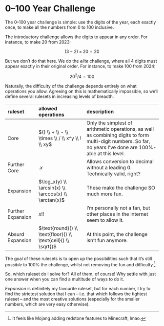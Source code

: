 # 0–100 Year Challenge
<!-- #SQUARK live!
| dest = challenges/year
| capt = Making the numbers from 0 to 100 with the digits of the year, in order
-->

The 0–100 year challenge is simple: use the digits of the year, each exactly once, to make all the numbers from $0$ to $100$ inclusive.

The introductory challenge allows the digits to appear in any order. For instance, to make $20$ from $2023$:

```math
(3 - 2) \times 20 = 20
```

But we don’t do that here. We do the *elite* challenge, where all 4 digits must appear exactly in their original order. For instance, to make $100$ from $2024$:

```math
20^2 / 4 = 100
```

Naturally, the difficulty of the challenge depends entirely on what operations you allow. Agreeing on this is mathematically impossible, so we’ll define several rulesets in increasing levels of breadth.

| ruleset | allowed operations | description |
| :------ | :----------------- | :---------- |
| Core    | $() \\ + \\ - \\ \times \\ / \\ x^y \\ ! \\ xy$ | Only the simplest of arithmetic operations, as well as combining digits to form multi-digit numbers. So far, no years I’ve done are 100%-able at this level. |
| Further Core | $.x$ | Allows conversion to decimal without a leading $0$. Technically valid, right? |
| Expansion | $\log_x(y) \\ \arcsin(x) \\ \arccos(x) \\ \arctan(x)$ | These make the challenge SO much more fun. |
| Further Expansion | $x!!$ |  I’m personally not a fan, but other places in the internet seem to allow it. |
| Absurd Expansion | $\text{round}() \\ \text{floor}() \\ \text{ceil}() \\ \sqrt{}$ | At this point, the challenge isn’t fun anymore. |

The goal of these rulesets is to open up the possibilities such that it’s still *possible* to 100% the challenge, whilst not removing the fun and difficulty.[^redstone]

[^redstone]: It feels like Mojang adding redstone features to Minecraft, lmao.

So, which ruleset do I solve for? All of them, of course! Why settle with just one answer when you can find a multitude of ways to do it.

*Expansion* is definitely my favourite ruleset, but for each number, I try to find the strictest solution that I can – i.e. that which follows the tightest ruleset – and the most creative solutions (especially for the smaller numbers, which are very easy otherwise).
